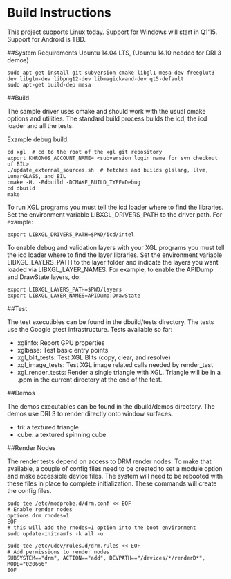 # Build Instructions
This project supports Linux today.
Support for Windows will start in Q1'15.
Support for Android is TBD.

##System Requirements
Ubuntu 14.04 LTS, (Ubuntu 14.10 needed for DRI 3 demos)

```
sudo apt-get install git subversion cmake libgl1-mesa-dev freeglut3-dev libglm-dev libpng12-dev libmagickwand-dev qt5-default
sudo apt-get build-dep mesa
```

##Build

The sample driver uses cmake and should work with the usual cmake options and utilities.
The standard build process builds the icd, the icd loader and all the tests.

Example debug build:
```
cd xgl  # cd to the root of the xgl git repository
export KHRONOS_ACCOUNT_NAME= <subversion login name for svn checkout of BIL>
./update_external_sources.sh  # fetches and builds glslang, llvm, LunarGLASS, and BIL
cmake -H. -Bdbuild -DCMAKE_BUILD_TYPE=Debug
cd dbuild
make
```

To run XGL programs you must tell the icd loader where to find the libraries. Set the
environment variable LIBXGL_DRIVERS_PATH to the driver path. For example:
```
export LIBXGL_DRIVERS_PATH=$PWD/icd/intel
```

To enable debug and validation layers with your XGL programs you must tell the icd loader
where to find the layer libraries. Set the environment variable LIBXGL_LAYERS_PATH to
the layer folder and indicate the layers you want loaded via LIBXGL_LAYER_NAMES.
For example, to enable the APIDump and DrawState layers, do:
```
export LIBXGL_LAYERS_PATH=$PWD/layers
export LIBXGL_LAYER_NAMES=APIDump:DrawState
```

##Test

The test executibles can be found in the dbuild/tests directory. The tests use the Google
gtest infrastructure. Tests available so far:
- xglinfo: Report GPU properties
- xglbase: Test basic entry points
- xgl_blit_tests: Test XGL Blits (copy, clear, and resolve)
- xgl_image_tests: Test XGL image related calls needed by render_test
- xgl_render_tests: Render a single triangle with XGL. Triangle will be in a .ppm in
the current directory at the end of the test.

##Demos

The demos executables can be found in the dbuild/demos directory. The demos use DRI 3
to render directly onto window surfaces.
- tri: a textured triangle
- cube: a textured spinning cube

##Render Nodes

The render tests depend on access to DRM render nodes.
To make that available, a couple of config files need to be created to set a module option
and make accessible device files.
The system will need to be rebooted with these files in place to complete initialization.
These commands will create the config files.

```
sudo tee /etc/modprobe.d/drm.conf << EOF
# Enable render nodes
options drm rnodes=1
EOF
# this will add the rnodes=1 option into the boot environment
sudo update-initramfs -k all -u
```
```
sudo tee /etc/udev/rules.d/drm.rules << EOF
# Add permissions to render nodes
SUBSYSTEM=="drm", ACTION=="add", DEVPATH=="/devices/*/renderD*", MODE="020666"
EOF
```
 
